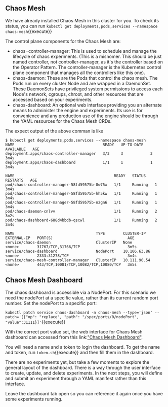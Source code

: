 ## Chaos Mesh

We have already installed Chaos Mesh in this cluster for you.
To check its status, you can run 
`kubectl get deployments,pods,services --namespace chaos-mesh`{{execute}}

The control plane components for the Chaos Mesh are:

- chaos=controller-manager: This is used to schedule and manage the lifecycle of chaos experiments. (This is a misnomer. This should be just named controller, not controller-manager, as it's the controller based on the Operator Pattern. The controller-manager is the Kubernetes control plane component that manages all the controllers like this one).
- chaos-daemon: These are the Pods that control the chaos mesh. The Pods run on every cluster Node and are wrapped in a DaemonSet. These DaemonSets have privileged system permissions to access each Node's network, cgroups, chroot, and other resources that are accessed based on your experiments.
- chaos-dashboard: An optional web interface providing you an alternate means to administer the engine and experiments. Its use is for convenience and any production use of the engine should be through the YAML resources for the Chaos Mesh CRDs.

The expect output of the above comman is like
```
$ kubectl get deployments,pods,services --namespace chaos-mesh
NAME                                       READY   UP-TO-DATE   AVAILABLE   AGE
deployment.apps/chaos-controller-manager   3/3     3            3           3m4s
deployment.apps/chaos-dashboard            1/1     1            1           3m4s

NAME                                            READY   STATUS    RESTARTS   AGE
pod/chaos-controller-manager-58fd59575b-8w75x   1/1     Running   1          3m4s
pod/chaos-controller-manager-58fd59575b-hh5kw   1/1     Running   1          3m4s
pod/chaos-controller-manager-58fd59575b-n2gn6   1/1     Running   1          3m4s
pod/chaos-daemon-cnlvv                          1/1     Running   2          3m2s
pod/chaos-dashboard-688d4bbdb-qscwl             1/1     Running   2          3m4s

NAME                                    TYPE        CLUSTER-IP     EXTERNAL-IP   PORT(S)                                 AGE
service/chaos-daemon                    ClusterIP   None           <none>        31767/TCP,31766/TCP                     3m5s
service/chaos-dashboard                 NodePort    10.106.63.86   <none>        2333:31278/TCP                          3m4s
service/chaos-mesh-controller-manager   ClusterIP   10.111.90.54   <none>        443/TCP,10081/TCP,10082/TCP,10080/TCP   3m5s
```

## Chaos Mesh Dashboard
The chaos dashboard is accessible via a NodePort. For this scenario we need the nodePort at a specific value, rather than its current random port number. Set the nodePort to a specific port:

`kubectl patch service chaos-dashboard -n chaos-mesh --type='json' --patch='[{"op": "replace", "path": "/spec/ports/0/nodePort", "value":31111}]'`{{execute}}

With the correct port value set, the web interface for Chaos Mesh dashboard can accessed from this link:["Chaos Mesh Dashboard"]({{TRAFFIC_HOST1_31111}}).

You will need a name and a token to login the dashboard. To get the name and token, run `token.sh`{{execute}} and then fill them in the dashboard.

There are no experiments yet, but take a few moments to explore the general layout of the dashboard. There is a way through the user interface to create, update, and delete experiments. In the next steps, you will define and submit an experiment through a YAML manifest rather than this interface.

Leave the dashboard tab open so you can reference it again once you have some experiments running.